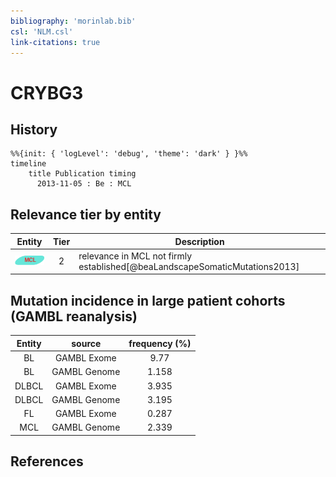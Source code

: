 ```yaml
---
bibliography: 'morinlab.bib'
csl: 'NLM.csl'
link-citations: true
---
```


# CRYBG3

## History

```mermaid
%%{init: { 'logLevel': 'debug', 'theme': 'dark' } }%%
timeline
    title Publication timing
      2013-11-05 : Be : MCL
```


## Relevance tier by entity

|Entity|Tier|Description|
|:------:|:----:|--------------------------------------|
|![MCL](images/icons/MCL_tier2.png)|2|relevance in MCL not firmly established[@beaLandscapeSomaticMutations2013]|


## Mutation incidence in large patient cohorts (GAMBL reanalysis)

|Entity|source |frequency (%)|
|:------:|:----:|:----:|
|BL|GAMBL Exome |9.77 |
|BL|GAMBL Genome |1.158 |
|DLBCL|GAMBL Exome |3.935 |
|DLBCL|GAMBL Genome |3.195 |
|FL|GAMBL Exome |0.287 |
|MCL|GAMBL Genome |2.339 |


## References


